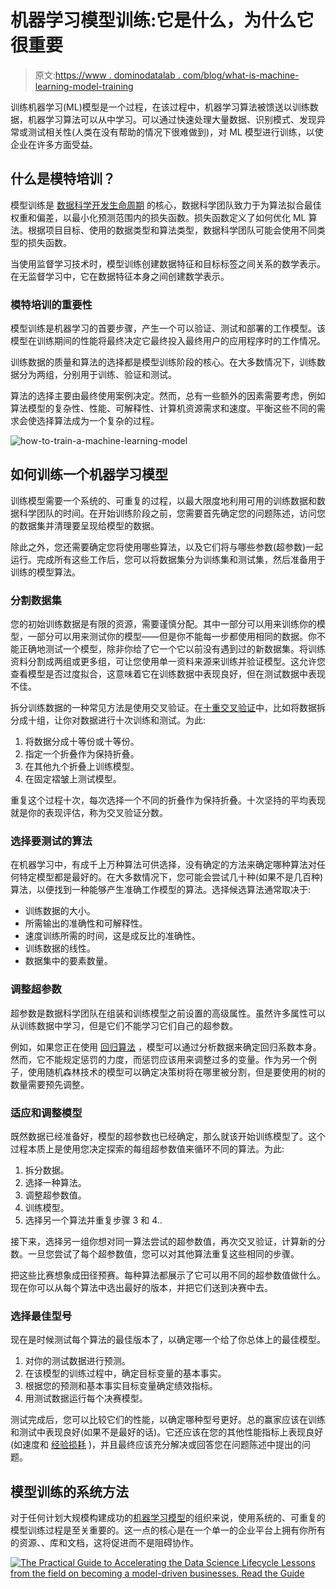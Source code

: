 # 机器学习模型训练:它是什么，为什么它很重要

> 原文:[https://www . dominodatalab . com/blog/what-is-machine-learning-model-training](https://www.dominodatalab.com/blog/what-is-machine-learning-model-training)

训练机器学习(ML)模型是一个过程，在该过程中，机器学习算法被馈送以训练数据，机器学习算法可以从中学习。可以通过快速处理大量数据、识别模式、发现异常或测试相关性(人类在没有帮助的情况下很难做到)，对 ML 模型进行训练，以使企业在许多方面受益。

## 什么是模特培训？

模型训练是 [数据科学开发生命周期](https://blog.dominodatalab.com/adopting-the-4-step-data-science-lifecycle-for-data-science-projects) 的核心，数据科学团队致力于为算法拟合最佳权重和偏差，以最小化预测范围内的损失函数。损失函数定义了如何优化 ML 算法。根据项目目标、使用的数据类型和算法类型，数据科学团队可能会使用不同类型的损失函数。

当使用监督学习技术时，模型训练创建数据特征和目标标签之间关系的数学表示。在无监督学习中，它在数据特征本身之间创建数学表示。

### 模特培训的重要性

模型训练是机器学习的首要步骤，产生一个可以验证、测试和部署的工作模型。该模型在训练期间的性能将最终决定它最终投入最终用户的应用程序时的工作情况。

训练数据的质量和算法的选择都是模型训练阶段的核心。在大多数情况下，训练数据分为两组，分别用于训练、验证和测试。

算法的选择主要由最终使用案例决定。然而，总有一些额外的因素需要考虑，例如算法模型的复杂性、性能、可解释性、计算机资源需求和速度。平衡这些不同的需求会使选择算法成为一个复杂的过程。

![how-to-train-a-machine-learning-model](../Images/c6804a1107615398850402fc072dd8f7.png)

## 如何训练一个机器学习模型

训练模型需要一个系统的、可重复的过程，以最大限度地利用可用的训练数据和数据科学团队的时间。在开始训练阶段之前，您需要首先确定您的问题陈述，访问您的数据集并清理要呈现给模型的数据。

除此之外，您还需要确定您将使用哪些算法，以及它们将与哪些参数(超参数)一起运行。完成所有这些工作后，您可以将数据集分为训练集和测试集，然后准备用于训练的模型算法。

### 分割数据集

您的初始训练数据是有限的资源，需要谨慎分配。其中一部分可以用来训练你的模型，一部分可以用来测试你的模型——但是你不能每一步都使用相同的数据。你不能正确地测试一个模型，除非你给了它一个它以前没有遇到过的新数据集。将训练资料分割成两组或更多组，可让您使用单一资料来源来训练并验证模型。这允许您查看模型是否过度拟合，这意味着它在训练数据中表现良好，但在测试数据中表现不佳。

拆分训练数据的一种常见方法是使用交叉验证。在[十重交叉验证](/blog/guide-to-building-models-with-cross-validation)中，比如将数据拆分成十组，让你对数据进行十次训练和测试。为此:

1.  将数据分成十等份或十等份。
2.  指定一个折叠作为保持折叠。
3.  在其他九个折叠上训练模型。
4.  在固定褶皱上测试模型。

重复这个过程十次，每次选择一个不同的折叠作为保持折叠。十次坚持的平均表现就是你的表现评估，称为交叉验证分数。

### 选择要测试的算法

在机器学习中，有成千上万种算法可供选择，没有确定的方法来确定哪种算法对任何特定模型都是最好的。在大多数情况下，您可能会尝试几十种(如果不是几百种)算法，以便找到一种能够产生准确工作模型的算法。选择候选算法通常取决于:

*   训练数据的大小。
*   所需输出的准确性和可解释性。
*   速度训练所需的时间，这是成反比的准确性。
*   训练数据的线性。
*   数据集中的要素数量。

### 调整超参数

超参数是数据科学团队在组装和训练模型之前设置的高级属性。虽然许多属性可以从训练数据中学习，但是它们不能学习它们自己的超参数。

例如，如果您正在使用 [回归算法](http://www.sthda.com/english/articles/37-model-selection-essentials-in-r/153-penalized-regression-essentials-ridge-lasso-elastic-net/) ，模型可以通过分析数据来确定回归系数本身。然而，它不能规定惩罚的力度，而惩罚应该用来调整过多的变量。作为另一个例子，使用随机森林技术的模型可以确定决策树将在哪里被分割，但是要使用的树的数量需要预先调整。

### 适应和调整模型

既然数据已经准备好，模型的超参数也已经确定，那么就该开始训练模型了。这个过程本质上是使用您决定探索的每组超参数值来循环不同的算法。为此:

1.  拆分数据。
2.  选择一种算法。
3.  调整超参数值。
4.  训练模型。
5.  选择另一个算法并重复步骤 3 和 4..

接下来，选择另一组你想对同一算法尝试的超参数值，再次交叉验证，计算新的分数。一旦您尝试了每个超参数值，您可以对其他算法重复这些相同的步骤。

把这些比赛想象成田径预赛。每种算法都展示了它可以用不同的超参数值做什么。现在你可以从每个算法中选出最好的版本，并把它们送到决赛中去。

### 选择最佳型号

现在是时候测试每个算法的最佳版本了，以确定哪一个给了你总体上的最佳模型。

1.  对你的测试数据进行预测。
2.  在该模型的训练过程中，确定目标变量的基本事实。
3.  根据您的预测和基本事实目标变量确定绩效指标。
4.  用测试数据运行每个决赛模型。

测试完成后，您可以比较它们的性能，以确定哪种型号更好。总的赢家应该在训练和测试中表现良好(如果不是最好的话)。它还应该在您的其他性能指标上表现良好(如速度和 [经验损耗](https://developers.google.com/machine-learning/crash-course/descending-into-ml/training-and-loss) )，并且最终应该充分解决或回答您在问题陈述中提出的问题。

## 模型训练的系统方法

对于任何计划大规模构建成功的[机器学习模型](https://www.dominodatalab.com/blog/a-guide-to-machine-learning-models)的组织来说，使用系统的、可重复的模型训练过程是至关重要的。这一点的核心是在一个单一的企业平台上拥有你所有的资源、[](https://www.dominodatalab.com/blog/data-science-tools)、库和文档，这将促进而不是阻碍协作。

[![The Practical Guide to  Accelerating the Data Science Lifecycle  Lessons from the field on becoming a model-driven businesses.   Read the Guide](../Images/733c37e12c2c7c37295fb3198e3a226a.png)](https://cta-redirect.hubspot.com/cta/redirect/6816846/c77ca351-ae85-425a-9ee3-c264b3bc4a69)
